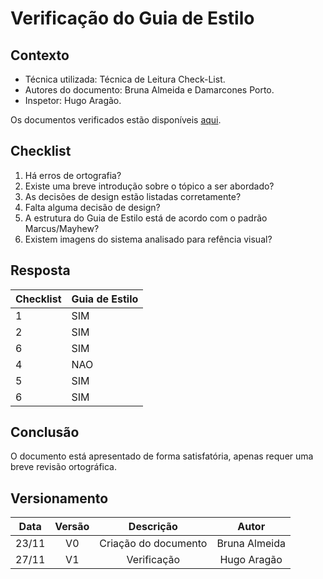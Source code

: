 # Verificação do Guia de Estilo

## Contexto

- Técnica utilizada: Técnica de Leitura Check-List.
- Autores do documento: Bruna Almeida e Damarcones Porto.
- Inspetor: Hugo Aragão.

<p align = "justify">Os documentos verificados estão disponíveis <a href="https://interacao-humano-computador.github.io/2020.1-Prefeiturade-Aguas-Lindas-de-Goias/analise_requisitos/guia_estilo/">aqui</a>.</p>


## Checklist

1. Há erros de ortografia?
2. Existe uma breve introdução sobre o tópico a ser abordado?
3. As decisões de design estão listadas corretamente?
4. Falta alguma decisão de design?
5. A estrutura do Guia de Estilo está de acordo com o padrão Marcus/Mayhew?
6. Existem imagens do sistema analisado para refência visual?

## Resposta

| Checklist | Guia de Estilo       |
| :-------- | :------------------- |
| 1         | SIM                  |
| 2         | SIM                  |
| 6         | SIM                  |
| 4         | NAO                  |
| 5         | SIM                  |
| 6         | SIM                  |


## Conclusão

O documento está apresentado de forma satisfatória, apenas requer uma breve revisão ortográfica.

## Versionamento

| Data  | Versão |      Descrição       |     Autor     |
| :---: | :----: | :------------------: | :-----------: |
| 23/11 |   V0   | Criação do documento | Bruna Almeida |
| 27/11 |   V1   |  Verificação         | Hugo Aragão   |
